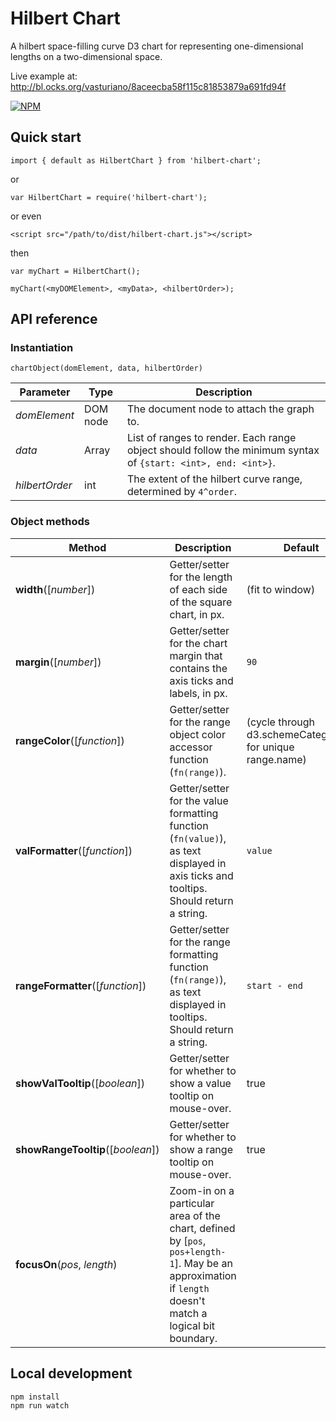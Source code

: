 # Hilbert Chart

A hilbert space-filling curve D3 chart for representing one-dimensional lengths on a two-dimensional space.

Live example at: http://bl.ocks.org/vasturiano/8aceecba58f115c81853879a691fd94f

[![NPM](https://nodei.co/npm/hilbert-chart.png?compact=true)](https://nodei.co/npm/hilbert-chart/)

## Quick start

```
import { default as HilbertChart } from 'hilbert-chart';
```
or
```
var HilbertChart = require('hilbert-chart');
```
or even
```
<script src="/path/to/dist/hilbert-chart.js"></script>
```
then
```
var myChart = HilbertChart();

myChart(<myDOMElement>, <myData>, <hilbertOrder>);
```

## API reference

### Instantiation

`chartObject(domElement, data, hilbertOrder)`

| Parameter | Type | Description |
| --- | --- | --- |
| <i>domElement</i> | DOM node | The document node to attach the graph to. |
| <i>data</i> | Array | List of ranges to render. Each range object should follow the minimum syntax of `{start: <int>, end: <int>}`. |
| <i>hilbertOrder | int | The extent of the hilbert curve range, determined by `4^order`. |

### Object methods 

| Method | Description | Default |
| ------------------ | -------------------------------------------------------------------------------------------------------------------------- | ------------- |
| <b>width</b>([<i>number</i>]) | Getter/setter for the length of each side of the square chart, in px. | (fit to window) |
| <b>margin</b>([<i>number</i>]) | Getter/setter for the chart margin that contains the axis ticks and labels, in px. | `90` |
| <b>rangeColor</b>([<i>function</i>]) | Getter/setter for the range object color accessor function (`fn(range)`). | (cycle through d3.schemeCategory20 for unique range.name) |
| <b>valFormatter</b>([<i>function</i>]) | Getter/setter for the value formatting function (`fn(value)`), as text displayed in axis ticks and tooltips. Should return a string. | `value` |
| <b>rangeFormatter</b>([<i>function</i>]) | Getter/setter for the range formatting function (`fn(range)`), as text displayed in tooltips. Should return a string. | `start - end` |
| <b>showValTooltip</b>([<i>boolean</i>]) | Getter/setter for whether to show a value tooltip on mouse-over. | true |
| <b>showRangeTooltip</b>([<i>boolean</i>]) | Getter/setter for whether to show a range tooltip on mouse-over. | true |
| <b>focusOn</b>(<i>pos</i>, <i>length</i>) | Zoom-in on a particular area of the chart, defined by [`pos`, `pos+length-1`]. May be an approximation if `length` doesn't match a logical bit boundary. ||

## Local development

```
npm install
npm run watch
```